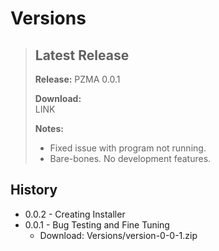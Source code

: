 # Versions

> ## Latest Release
> 
> **Release:** PZMA 0.0.1
> 
> **Download:**  
>     LINK
> 
> **Notes:**  
> * Fixed issue with program not running.
> * Bare-bones. No development features.

## History

* 0.0.2 - Creating Installer
* 0.0.1 - Bug Testing and Fine Tuning
  * Download: Versions/version-0-0-1.zip

